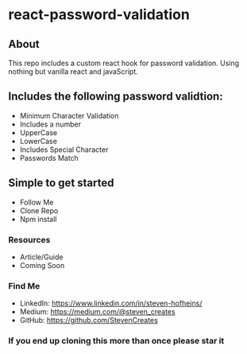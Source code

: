 # react-password-validation

## About

This repo includes a custom react hook for password validation. Using nothing but vanilla react and javaScript.

## Includes the following password validtion:

- Minimum Character Validation
- Includes a number
- UpperCase
- LowerCase
- Includes Special Character
- Passwords Match

## Simple to get started

- Follow Me
- Clone Repo
- Npm install

### Resources

- Article/Guide
- Coming Soon

### Find Me

- LinkedIn: https://www.linkedin.com/in/steven-hofheins/
- Medium: https://medium.com/@steven_creates
- GitHub: https://github.com/StevenCreates

### If you end up cloning this more than once please star it
